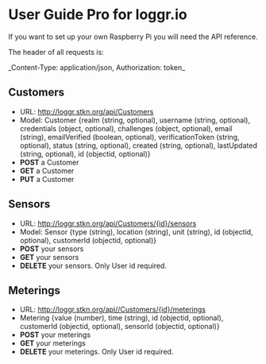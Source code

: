 # User Guide Pro for loggr.io

If you want to set up your own Raspberry Pi you will need the API reference.

The header of all requests is:
<p>_Content-Type: application/json, Authorization: token_ </p>

## Customers

* URL: http://loggr.stkn.org/api/Customers
* Model: Customer {realm (string, optional), username (string, optional), credentials (object, optional), challenges (object, optional), email (string),
emailVerified (boolean, optional), verificationToken (string, optional), status (string, optional), created (string, optional), lastUpdated (string, optional), id (objectid, optional)}
* __POST__ a Customer
* __GET__ a Customer
* __PUT__ a Customer

## Sensors

* URL: http://loggr.stkn.org/api/Customers/{id}/sensors
* Model: Sensor {type (string), location (string), unit (string), id (objectid, optional), customerId (objectid, optional)}
*  __POST__ your sensors
* __GET__ your sensors
* __DELETE__ your sensors. Only User id required.

## Meterings

* URL: http://loggr.stkn.org/api//Customers/{id}/meterings
* Metering {value (number), time (string), id (objectid, optional), customerId (objectid, optional), sensorId (objectid, optional)}
*  __POST__ your meterings
* __GET__ your meterings
* __DELETE__ your meterings. Only User id required.
